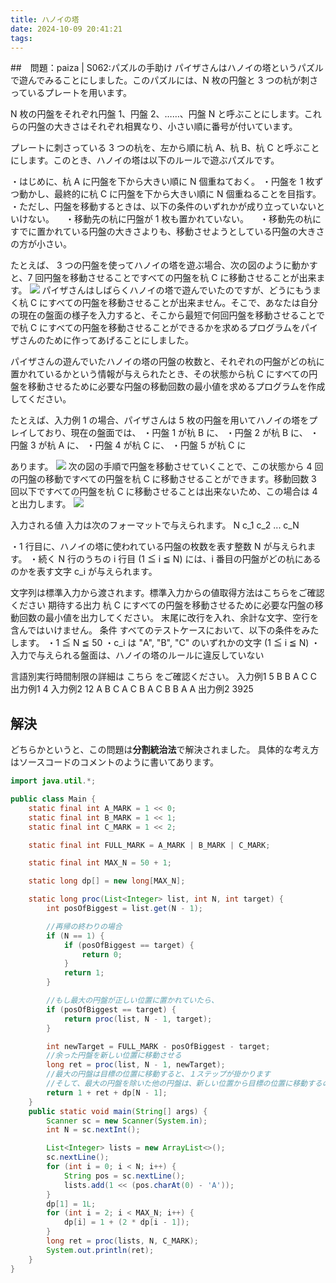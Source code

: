 ```yaml
---
title: ハノイの塔
date: 2024-10-09 20:41:21
tags:
---
```


##　問題：paiza | S062:パズルの手助け
パイザさんはハノイの塔というパズルで遊んでみることにしました。このパズルには、N 枚の円盤と 3 つの杭が刺さっているプレートを用います。

N 枚の円盤をそれぞれ円盤 1、円盤 2、……、円盤 N と呼ぶことにします。これらの円盤の大きさはそれぞれ相異なり、小さい順に番号が付いています。

プレートに刺さっている 3 つの杭を、左から順に杭 A、杭 B、杭 C と呼ぶことにします。このとき、ハノイの塔は以下のルールで遊ぶパズルです。

・はじめに、杭 A に円盤を下から大きい順に N 個重ねておく。
・円盤を 1 枚ずつ動かし、最終的に杭 C に円盤を下から大きい順に N 個重ねることを目指す。
・ただし、円盤を移動するときは、以下の条件のいずれかが成り立っていないといけない。
　・移動先の杭に円盤が 1 枚も置かれていない。
　・移動先の杭にすでに置かれている円盤の大きさよりも、移動させようとしている円盤の大きさの方が小さい。

たとえば、 3 つの円盤を使ってハノイの塔を遊ぶ場合、次の図のように動かすと、7 回円盤を移動させることですべての円盤を杭 C に移動させることが出来ます。
<img src="http://paiza.s3.amazonaws.com/problem/img/708/img.png">
パイザさんはしばらくハノイの塔で遊んでいたのですが、どうにもうまく杭 C にすべての円盤を移動させることが出来ません。そこで、あなたは自分の現在の盤面の様子を入力すると、そこから最短で何回円盤を移動させることでで杭 C にすべての円盤を移動させることができるかを求めるプログラムをパイザさんのために作ってあげることにしました。

パイザさんの遊んでいたハノイの塔の円盤の枚数と、それぞれの円盤がどの杭に置かれているかという情報が与えられたとき、その状態から杭 C にすべての円盤を移動させるために必要な円盤の移動回数の最小値を求めるプログラムを作成してください。

たとえば、入力例 1 の場合、パイザさんは 5 枚の円盤を用いてハノイの塔をプレイしており、現在の盤面では、
・円盤 1 が杭 B に、
・円盤 2 が杭 B に、
・円盤 3 が杭 A に、
・円盤 4 が杭 C に、
・円盤 5 が杭 C に

あります。
<img src="http://paiza.s3.amazonaws.com/problem/img/708/img2.png">
次の図の手順で円盤を移動させていくことで、この状態から 4 回の円盤の移動ですべての円盤を杭 C に移動させることができます。移動回数 3 回以下ですべての円盤を杭 C に移動させることは出来ないため、この場合は 4 と出力します。
<img src="http://paiza.s3.amazonaws.com/problem/img/708/img3.png">

入力される値
入力は次のフォーマットで与えられます。
N
c_1
c_2
...
c_N

・1 行目に、ハノイの塔に使われている円盤の枚数を表す整数 N が与えられます。
・続く N 行のうちの i 行目 (1 ≦ i ≦ N) には、i 番目の円盤がどの杭にあるのかを表す文字 c_i が与えられます。

文字列は標準入力から渡されます。標準入力からの値取得方法はこちらをご確認ください
期待する出力
杭 C にすべての円盤を移動させるために必要な円盤の移動回数の最小値を出力してください。
末尾に改行を入れ、余計な文字、空行を含んではいけません。
条件
すべてのテストケースにおいて、以下の条件をみたします。
・1 ≦ N ≦ 50
・c_i は "A", "B", "C" のいずれかの文字 (1 ≦ i ≦ N)
・入力で与えられる盤面は、ハノイの塔のルールに違反していない

言語別実行時間制限の詳細は こちら をご確認ください。
入力例1
5
B
B
A
C
C
出力例1
4
入力例2
12
A
B
C
A
C
B
A
C
B
B
A
A
出力例2
3925

## 解決
どちらかというと、この問題は**分割統治法**で解決されました。
具体的な考え方はソースコードのコメントのように書いてあります。
``` java
import java.util.*;

public class Main {
    static final int A_MARK = 1 << 0;
    static final int B_MARK = 1 << 1;
    static final int C_MARK = 1 << 2;

    static final int FULL_MARK = A_MARK | B_MARK | C_MARK;

    static final int MAX_N = 50 + 1;

    static long dp[] = new long[MAX_N];

    static long proc(List<Integer> list, int N, int target) {
        int posOfBiggest = list.get(N - 1);

        //再帰の終わりの場合
        if (N == 1) {
            if (posOfBiggest == target) {
                return 0;
            }
            return 1;
        }

        //もし最大の円盤が正しい位置に置かれていたら、
        if (posOfBiggest == target) {
            return proc(list, N - 1, target);
        }

        int newTarget = FULL_MARK - posOfBiggest - target;
        //余った円盤を新しい位置に移動させる
        long ret = proc(list, N - 1, newTarget);
        //最大の円盤は目標の位置に移動すると、１ステップが掛かります
        //そして、最大の円盤を除いた他の円盤は、新しい位置から目標の位置に移動するのに、dp[N - 1]ステップが掛かります。
        return 1 + ret + dp[N - 1];
    }
    public static void main(String[] args) {
        Scanner sc = new Scanner(System.in);
        int N = sc.nextInt();

        List<Integer> lists = new ArrayList<>();
        sc.nextLine();
        for (int i = 0; i < N; i++) {
            String pos = sc.nextLine();
            lists.add(1 << (pos.charAt(0) - 'A'));
        }
        dp[1] = 1L;
        for (int i = 2; i < MAX_N; i++) {
            dp[i] = 1 + (2 * dp[i - 1]);
        }
        long ret = proc(lists, N, C_MARK);
        System.out.println(ret);
    }
}
```